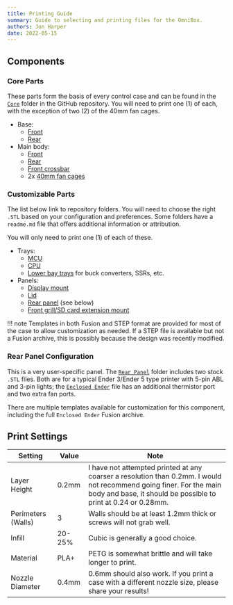 ```yaml
---
title: Printing Guide
summary: Guide to selecting and printing files for the OmniBox.
authors: Jon Harper
date: 2022-05-15
---
```


## Components

### Core Parts

These parts form the basis of every control case and can be found in the [`Core`][14] folder in the GitHub repository. You will need to print one (1) of each, with the exception of two (2) of the 40mm fan cages.

- Base: 
    - [Front][1]
    - [Rear][2]
- Main body:
    - [Front][3]
    - [Rear][4]
    - [Front crossbar][5]
    - 2x [40mm fan cages][6]

### Customizable Parts

The list below link to repository folders. You will need to choose the right `.STL` based on your configuration and preferences. Some folders have a `readme.md` file that offers additional information or attribution.

You will only need to print one (1) of each of these.

- Trays:
    - [MCU][7]
    - [CPU][8]
    - [Lower bay trays][13] for buck converters, SSRs, etc.
- Panels:
    - [Display mount][9]
    - [Lid][10]
    - [Rear panel][11] (see below)
    - [Front grill/SD card extension mount][12]

!!! note
    Templates in both Fusion and STEP format are provided for most of the case to allow customization as needed. If a STEP file is available but not a Fusion archive, this is possibly because the design was recently modified.

### Rear Panel Configuration

This is a very user-specific panel. The [`Rear Panel`][11] folder includes two stock `.STL` files. Both are for a typical Ender 3/Ender 5 type printer with 5-pin ABL and 3-pin lights; the [`Enclosed Ender`][15] file has an additional thermistor port and two extra fan ports.

There are multiple templates available for customization for this component, including the full `Enclosed Ender` Fusion archive.

## Print Settings

| Setting            | Value  | Note |
|--------------------|--------|------|
| Layer Height       | 0.2mm  | I have not attempted printed at any coarser a resolution than 0.2mm. I would not recommend going finer. For the main body and base, it should be possible to print at 0.24 or 0.28mm. |
| Perimeters (Walls) | 3      | Walls should be at least 1.2mm thick or screws will not grab well. |
| Infill             | 20-25% | Cubic is generally a good choice. |
| Material           | PLA+   | PETG is somewhat brittle and will take longer to print. |
| Nozzle Diameter    | 0.4mm  | 0.6mm should also work. If you print a case with a different nozzle size, please share your results! |

[1]: https://github.com/jon-harper/OmniBox/blob/main/Core/Base%20-%20Front.stl
[2]: https://github.com/jon-harper/OmniBox/blob/main/Core/Base%20-%20Rear.stl
[3]: https://github.com/jon-harper/OmniBox/blob/main/Core/Main%20Body%20-%20Front.stl
[4]: https://github.com/jon-harper/OmniBox/blob/main/Core/Main%20Body%20-%20Rear.stl
[5]: https://github.com/jon-harper/OmniBox/blob/main/Core/Main%20Body%20-%20Front%20Crossbar.stl
[6]: https://github.com/jon-harper/OmniBox/blob/main/Core/40mm%20Fan%20Cage.stl
[7]: https://github.com/jon-harper/OmniBox/tree/main/Trays/MCU
[8]: https://github.com/jon-harper/OmniBox/tree/main/Trays/CPU
[9]: https://github.com/jon-harper/OmniBox/tree/main/Panels/Display
[10]: https://github.com/jon-harper/OmniBox/tree/main/Panels/Lid
[11]: https://github.com/jon-harper/OmniBox/tree/main/Panels/Rear%20Panel
[12]: https://github.com/jon-harper/OmniBox/tree/main/Panels/Front%20Panel
[13]: https://github.com/jon-harper/OmniBox/tree/main/Trays/Lower%20Bay
[14]: https://github.com/jon-harper/OmniBox/tree/main/Core/
[15]: https://github.com/jon-harper/OmniBox/blob/main/Panels/Rear%20Panel/Rear%20Panel%20-%20Enclosed%20Ender.stl